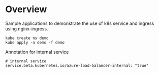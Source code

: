 # Overview

Sample applications to demonstrate the use of k8s service and ingress using nginx-ingress.

```shell
kube create ns demo
kube apply -n demo -f demo
```

Annotation for internal service
```shell
# internal service
service.beta.kubernetes.io/azure-load-balancer-internal: "true"
```
